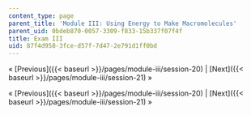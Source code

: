 ```yaml
---
content_type: page
parent_title: 'Module III: Using Energy to Make Macromolecules'
parent_uid: 0bdeb870-0057-3309-f833-15b337f07f4f
title: Exam III
uid: 87f4d958-3fce-d57f-7d47-2e791d1ff0bd
---
```


« [Previous]({{< baseurl >}}/pages/module-iii/session-20) | [Next]({{< baseurl >}}/pages/module-iii/session-21) »

« [Previous]({{< baseurl >}}/pages/module-iii/session-20) | [Next]({{< baseurl >}}/pages/module-iii/session-21) »
